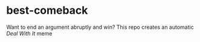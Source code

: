 # best-comeback  
Want to end an argument abruptly and win? This repo creates an automatic *Deal With It* meme  